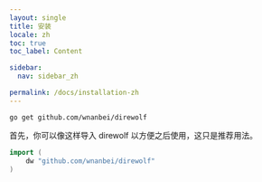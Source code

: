```yaml
---
layout: single
title: 安装
locale: zh
toc: true
toc_label: Content

sidebar:
  nav: sidebar_zh

permalink: /docs/installation-zh
---
```


```
go get github.com/wnanbei/direwolf
```

首先，你可以像这样导入 direwolf 以方便之后使用，这只是推荐用法。

```go
import (
    dw "github.com/wnanbei/direwolf"
)
```